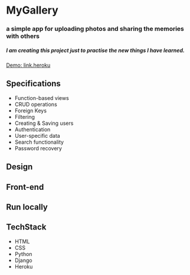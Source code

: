 # MyGallery

### a simple app for uploading photos and sharing the memories with others
##### I am creating this project just to practise the new things I have learned.

[Demo: link.heroku](https://t.me/alfacoder)


## Specifications
  * Function-based views
  * CRUD operations
  * Foreign Keys
  * Filtering
  * Creating & Saving users
  * Authentication
  * User-specific data
  * Search functionality
  * Password recovery
 
 ## Design
 
 ## Front-end
 
 ## Run locally
 
 ## TechStack
  * HTML
  * CSS
  * Python
  * Django
  * Heroku
